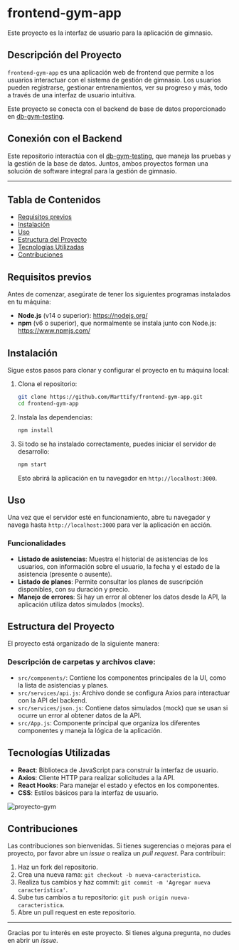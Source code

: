 # frontend-gym-app

Este proyecto es la interfaz de usuario para la aplicación de gimnasio.

## Descripción del Proyecto
`frontend-gym-app` es una aplicación web de frontend que permite a los usuarios interactuar con el sistema de gestión de gimnasio. Los usuarios pueden registrarse, gestionar entrenamientos, ver su progreso y más, todo a través de una interfaz de usuario intuitiva.

Este proyecto se conecta con el backend de base de datos proporcionado en [db-gym-testing](https://github.com/Marttify/db-gym-testing).

## Conexión con el Backend
Este repositorio interactúa con el [db-gym-testing](https://github.com/Marttify/db-gym-testing), que maneja las pruebas y la gestión de la base de datos. Juntos, ambos proyectos forman una solución de software integral para la gestión de gimnasio.

---

## Tabla de Contenidos

- [Requisitos previos](#requisitos-previos)
- [Instalación](#instalación)
- [Uso](#uso)
- [Estructura del Proyecto](#estructura-del-proyecto)
- [Tecnologías Utilizadas](#tecnologías-utilizadas)
- [Contribuciones](#contribuciones)

## Requisitos previos

Antes de comenzar, asegúrate de tener los siguientes programas instalados en tu máquina:

- **Node.js** (v14 o superior): https://nodejs.org/
- **npm** (v6 o superior), que normalmente se instala junto con Node.js: https://www.npmjs.com/

## Instalación

Sigue estos pasos para clonar y configurar el proyecto en tu máquina local:

1. Clona el repositorio:
    ```bash
    git clone https://github.com/Marttify/frontend-gym-app.git
    cd frontend-gym-app
    ```

2. Instala las dependencias:
    ```bash
    npm install
    ```

3. Si todo se ha instalado correctamente, puedes iniciar el servidor de desarrollo:
    ```bash
    npm start
    ```

    Esto abrirá la aplicación en tu navegador en `http://localhost:3000`.

## Uso

Una vez que el servidor esté en funcionamiento, abre tu navegador y navega hasta `http://localhost:3000` para ver la aplicación en acción.

### Funcionalidades

- **Listado de asistencias**: Muestra el historial de asistencias de los usuarios, con información sobre el usuario, la fecha y el estado de la asistencia (presente o ausente).
- **Listado de planes**: Permite consultar los planes de suscripción disponibles, con su duración y precio.
- **Manejo de errores**: Si hay un error al obtener los datos desde la API, la aplicación utiliza datos simulados (mocks).

## Estructura del Proyecto

El proyecto está organizado de la siguiente manera:




### Descripción de carpetas y archivos clave:

- `src/components/`: Contiene los componentes principales de la UI, como la lista de asistencias y planes.
- `src/services/api.js`: Archivo donde se configura Axios para interactuar con la API del backend.
- `src/services/json.js`: Contiene datos simulados (mock) que se usan si ocurre un error al obtener datos de la API.
- `src/App.js`: Componente principal que organiza los diferentes componentes y maneja la lógica de la aplicación.

## Tecnologías Utilizadas

- **React**: Biblioteca de JavaScript para construir la interfaz de usuario.
- **Axios**: Cliente HTTP para realizar solicitudes a la API.
- **React Hooks**: Para manejar el estado y efectos en los componentes.
- **CSS**: Estilos básicos para la interfaz de usuario.

![proyecto-gym](https://github.com/user-attachments/assets/01150b09-77fc-496c-ac22-e180f60d1f18)
  
## Contribuciones

Las contribuciones son bienvenidas. Si tienes sugerencias o mejoras para el proyecto, por favor abre un *issue* o realiza un *pull request*. Para contribuir:

1. Haz un fork del repositorio.
2. Crea una nueva rama: `git checkout -b nueva-caracteristica`.
3. Realiza tus cambios y haz commit: `git commit -m 'Agregar nueva característica'`.
4. Sube tus cambios a tu repositorio: `git push origin nueva-caracteristica`.
5. Abre un pull request en este repositorio.

---

Gracias por tu interés en este proyecto. Si tienes alguna pregunta, no dudes en abrir un *issue*.
